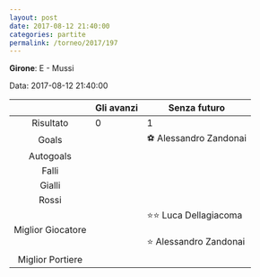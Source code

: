 ```yaml
---
layout: post
date: 2017-08-12 21:40:00
categories: partite
permalink: /torneo/2017/197
---
```

**Girone**: E - Mussi

Data: 2017-08-12 21:40:00

| | Gli avanzi | Senza futuro |
|:-----:|-----|-----|
Risultato|0|1
Goals||⚽ Alessandro Zandonai<br/>
Autogoals||
Falli||
Gialli||
Rossi||
Miglior Giocatore||⭐⭐ Luca Dellagiacoma<br/><br/>⭐ Alessandro Zandonai<br/>
Miglior Portiere||